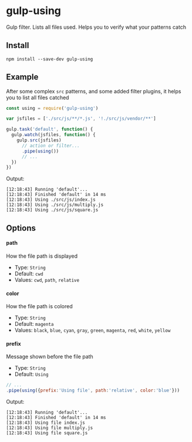 # gulp-using

Gulp filter. Lists all files used. Helps you to verify what your patterns catch

## Install

```
npm install --save-dev gulp-using
```

## Example

After some complex `src` patterns, and some added filter plugins, it helps you to list all files catched

```js
const using = require('gulp-using')

var jsfiles = ['./src/js/**/*.js', '!./src/js/vendor/**']

gulp.task('default', function() {
  gulp.watch(jsfiles, function() {
    gulp.src(jsfiles)
      // action or filter...
      .pipe(using())
      // ...
  })
})
```

Output:

```
[12:18:43] Running 'default'...
[12:18:43] Finished 'default' in 14 ms
[12:18:43] Using ./src/js/index.js
[12:18:43] Using ./src/js/multiply.js
[12:18:43] Using ./src/js/square.js
```

## Options

#### path

How the file path is displayed

* Type: `String`
* Default: `cwd`
* Values: `cwd`, `path`, `relative`

#### color

How the file path is colored

* Type: `String`
* Default: `magenta`
* Values: `black`, `blue`, `cyan`, `gray`, `green`, `magenta`, `red`, `white`, `yellow`

#### prefix

Message shown before the file path

* Type: `String`
* Default: `Using`

```js
// ...
.pipe(using({prefix:'Using file', path:'relative', color:'blue'}))
```

Output:

```
[12:18:43] Running 'default'...
[12:18:43] Finished 'default' in 14 ms
[12:18:43] Using file index.js
[12:18:43] Using file multiply.js
[12:18:43] Using file square.js
```
